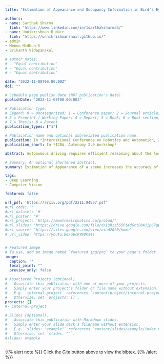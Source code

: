 ```yaml
---
title: "Estimation of Appearance and Occupancy Information in Bird’s Eye View from Surround Monocular Images"

authors:
- name: Sarthak Sharma
  link: "https://www.linkedin.com/in/1sarthaksharma3/"
- name: Unnikrishnan R Nair
  link: "https://unnikrishnanrnair.github.io/"
- admin
- Menon Midhun S
- Srikanth Vidapanakal

# author_notes:
# - "Equal contribution"
# - "Equal contribution"
# - "Equal contribution"

date: "2022-11-08T00:00:00Z"
doi: ""

# Schedule page publish date (NOT publication's date).
publishDate: "2022-11-08T00:00:00Z"

# Publication type.
# Legend: 0 = Uncategorized; 1 = Conference paper; 2 = Journal article;
# 3 = Preprint / Working Paper; 4 = Report; 5 = Book; 6 = Book section;
# 7 = Thesis; 8 = Patent
publication_types: ["1"]

# Publication name and optional abbreviated publication name.
publication: In *International Conference on Robotics and Automation, 2022, Autonomy 2.0 Workshop*
publication_short: In *ICRA, Autonomy 2.0 Workshop*

abstract: Autonomous driving requires efficient reasoning about the location and appearance of the different agents in the scene, which aids in downstream tasks such as object detection, object tracking, and path planning. The past few years have witnessed a surge in approaches that combine the different taskbased modules of the classic self-driving stack into an End-toEnd(E2E) trainable learning system. These approaches replace perception, prediction, and sensor fusion modules with a single contiguous module with shared latent space embedding, from which one extracts a human-interpretable representation of the scene. One of the most popular representations is the Birds-eye View (BEV), which expresses the location of different traffic participants in the ego vehicle frame from a top-down view. However, a BEV does not capture the chromatic appearance information of the participants. To overcome this limitation, we propose a novel representation that captures various traffic participants appearance and occupancy information from an array of monocular cameras covering 360 deg field of view (FOV). We use a learned image embedding of all camera images to generate a BEV of the scene at any instant that captures both appearance and occupancy of the scene, which can aid in downstream tasks such as object tracking and executing language-based commands. We test the efficacy of our approach on synthetic dataset generated from CARLA.

# Summary. An optional shortened abstract.
summary: Estimation of Appearance of a scene increases the accuracy of Bird's Eye View (BEV) representation of the scene.  

tags:
- Deep Learning
- Computer Vision

featured: false

url_pdf: 'https://arxiv.org/pdf/2211.04557.pdf'
#url_code: ''
#url_dataset: '#'
#url_poster: '#'
#url_project: 'https://montrealrobotics.ca/probod/'
#url_slides: 'https://drive.google.com/file/d/1uRzz5S5P14dGctD8AjipC7gBgQvQcDvm/view'
#url_source: 'https://sites.google.com/view/aiad2020/home'
# url_video: https://youtu.be/q6cKYW0kX4s


# Featured image
# To use, add an image named `featured.jpg/png` to your page's folder. 
image:
  caption: ''
  focal_point: ""
  preview_only: false

# Associated Projects (optional).
#   Associate this publication with one or more of your projects.
#   Simply enter your project's folder or file name without extension.
#   E.g. `internal-project` references `content/project/internal-project/index.md`.
#   Otherwise, set `projects: []`.
projects: []
#- internal-project

# Slides (optional).
#   Associate this publication with Markdown slides.
#   Simply enter your slide deck's filename without extension.
#   E.g. `slides: "example"` references `content/slides/example/index.md`.
#   Otherwise, set `slides: ""`.
#slides: example
---
```


{{% alert note %}}
Click the *Cite* button above to view the bibtex.
{{% /alert %}}


